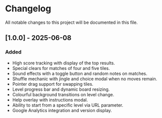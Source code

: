 # Changelog

All notable changes to this project will be documented in this file.

## [1.0.0] - 2025-06-08
### Added
- High score tracking with display of the top results.
- Special clears for matches of four and five tiles.
- Sound effects with a toggle button and random notes on matches.
- Shuffle mechanic with jingle and choice modal when no moves remain.
- Pointer drag support for swapping tiles.
- Level progress bar and dynamic board resizing.
- Colourful background transitions on level change.
- Help overlay with instructions modal.
- Ability to start from a specific level via URL parameter.
- Google Analytics integration and version display.
